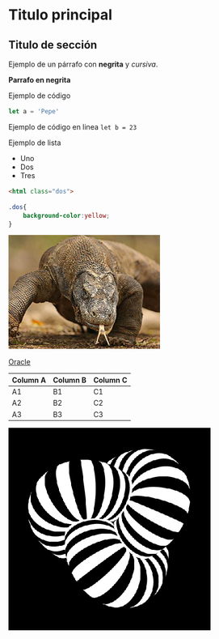 # Titulo principal #
## Titulo de sección ##

Ejemplo de un párrafo con **negrita** y _cursiva_.

**Parrafo en negrita**

Ejemplo de código

```js
let a = 'Pepe'
```

Ejemplo de código en linea `let b = 23`

Ejemplo de lista

- Uno
- Dos
- Tres

```html
<html class="dos">

```
```css
.dos{
    background-color:yellow;
}

```
![Iguana verde](../06_elementos/assets/komodo.300.jpg)

[Oracle](http://www.oracle.com)


Column A | Column B | Column C
---------|----------|---------
 A1 | B1 | C1
 A2 | B2 | C2
 A3 | B3 | C3

![Gif](../06_elementos/assets/005.gif)